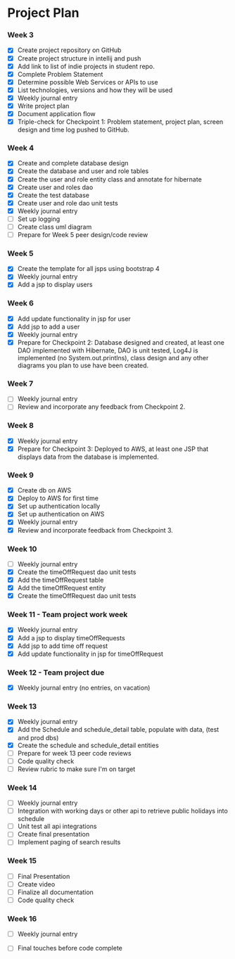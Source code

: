 # Project Plan

### Week 3
- [x] Create project repository on GitHub
- [x] Create project structure in intellij and push
- [x] Add link to list of indie projects in student repo.
- [x] Complete Problem Statement
- [x] Determine possible Web Services or APIs to use
- [x] List technologies, versions and how they will be used
- [x] Weekly journal entry
- [x] Write project plan
- [x] Document application flow 
- [x] Triple-check for Checkpoint 1: Problem statement, project plan, screen design and time log pushed to GitHub. 

### Week 4
- [x] Create and complete database design
- [x] Create the database and user and role tables
- [x] Create the user and role entity class and annotate for hibernate
- [x] Create user and roles dao
- [x] Create the test database
- [x] Create user and role dao unit tests
- [x] Weekly journal entry
- [ ] Set up logging
- [ ] Create class uml diagram
- [ ] Prepare for Week 5 peer design/code review

### Week 5
- [x] Create the template for all jsps using bootstrap 4
- [x] Weekly journal entry
- [x] Add a jsp to display users 

### Week 6
- [x] Add update functionality in jsp for user 
- [x] Add jsp to add a user
- [x] Weekly journal entry
- [x] Prepare for Checkpoint 2: Database designed and created, at least one DAO 
implemented with Hibernate, DAO is unit tested, Log4J is implemented (no System.out.printlns), class design and any other diagrams you plan to use have been created. 

### Week 7

- [ ] Weekly journal entry
- [ ] Review and incorporate any feedback from Checkpoint 2.

### Week 8
- [x] Weekly journal entry
- [x] Prepare for Checkpoint 3: Deployed to AWS, at least one JSP that displays data from the database is implemented. 

### Week 9
- [x] Create db on AWS
- [x] Deploy to AWS for first time
- [x] Set up authentication locally
- [x] Set up authentication on AWS
- [x] Weekly journal entry
- [x] Review and incorporate feedback from Checkpoint 3.

### Week 10
- [ ] Weekly journal entry
- [x] Create the timeOffRequest dao unit tests
- [x] Add the timeOffRequest table
- [x] Add the timeOffRequest entity
- [x] Create the timeOffRequest dao unit tests

### Week 11 - Team project work week
- [x] Weekly journal entry
- [x] Add a jsp to display timeOffRequests
- [x] Add jsp to add time off request
- [x] Add update functionality in jsp for timeOffRequest

### Week 12 - Team project due
- [x] Weekly journal entry (no entries, on vacation)


### Week 13
- [x] Weekly journal entry
- [x] Add the Schedule and schedule_detail table, populate with data, (test and prod dbs)
- [x] Create the schedule and schedule_detail entities
- [ ] Prepare for week 13 peer code reviews
- [ ] Code quality check
- [ ] Review rubric to make sure I'm on target

### Week 14
- [ ] Weekly journal entry
- [ ] Integration with working days or other api to retrieve public holidays into schedule
- [ ] Unit test all api integrations
- [ ] Create final presentation
- [ ] Implement paging of search results

### Week 15
- [ ] Final Presentation
- [ ] Create video
- [ ] Finalize all documentation
- [ ] Code quality check

### Week 16
- [ ] Weekly journal entry
- [ ] Final touches before code complete

